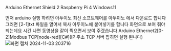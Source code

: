 Arduino Ethernet Shield 2 Raspberry Pi 4 Windows11

먼저 arduino 실행 하려면 아두이노 최신 소프트웨어를 아두이노 에서 다운로드 합니다
그러면 [2-1]txt 파일을 열어서 복사 아두이노에 붙어넣기를 합니다 
화면으로 보여 줘야 되는데요 시간 나면 동영상을 같이 찍으면서 보여 주겠습니다
Arduino Ethernet2[0-2]Modbus TCP[node-red][C#](IP 주소 TCP 서버 잡히면 실행 된니다)
![화면 캡처 2024-11-03 203716](https://github.com/user-attachments/assets/58eb9429-5bee-473a-884e-e9b742ce91ac)
